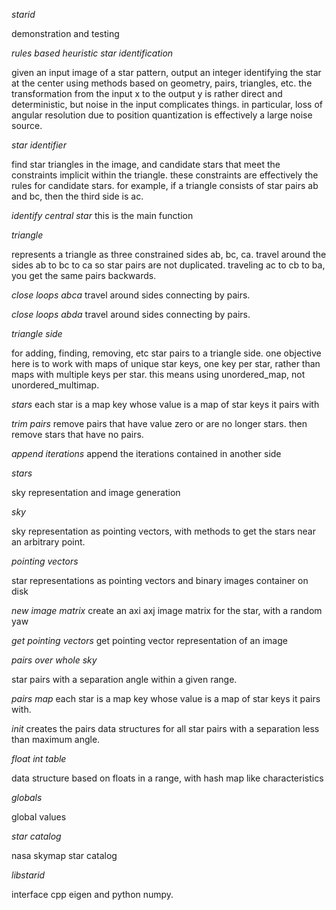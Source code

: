 *starid*

demonstration and testing

*rules based heuristic star identification*

given an input image of a star pattern, output an integer identifying the star at the center using methods based on geometry, pairs, triangles, etc. the transformation from the input x to the output y is rather direct and deterministic, but noise in the input complicates things. in particular, loss of angular resolution due to position quantization is effectively a large noise source.

*star identifier*

find star triangles in the image, and candidate stars that meet the constraints implicit within the triangle. these constraints are effectively the rules for candidate stars. for example, if a triangle consists of star pairs ab and bc, then the third side is ac.

*identify central star* this is the main function

*triangle*

represents a triangle as three constrained sides ab, bc, ca. travel around the sides ab to bc to ca so star pairs are not duplicated. traveling ac to cb to ba, you get the same pairs backwards.

*close loops abca* travel around sides connecting by pairs.

*close loops abda* travel around sides connecting by pairs.

*triangle side*

for adding, finding, removing, etc star pairs to a triangle side. one objective here is to work with maps of unique star keys, one key per star, rather than maps with multiple keys per star. this means using unordered_map, not unordered_multimap.

*stars* each star is a map key whose value is a map of star keys it pairs with

*trim pairs* remove pairs that have value zero or are no longer stars. then remove stars that have no pairs.

*append iterations* append the iterations contained in another side

*stars*

sky representation and image generation

*sky*

sky representation as pointing vectors, with methods to get the stars near an arbitrary point.

*pointing vectors*

star representations as pointing vectors and binary images container on disk

*new image matrix* create an axi axj image matrix for the star, with a random yaw

*get pointing vectors* get pointing vector representation of an image

*pairs over whole sky*

star pairs with a separation angle within a given range.

*pairs map* each star is a map key whose value is a map of star keys it pairs with.

*init* creates the pairs data structures for all star pairs with a separation less than maximum angle.

*float int table*

data structure based on floats in a range, with hash map like characteristics

*globals*

global values

*star catalog*

nasa skymap star catalog

*libstarid*

interface cpp eigen and python numpy.

